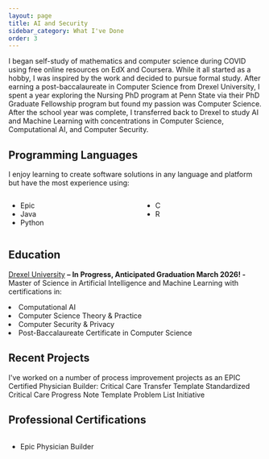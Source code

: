 ```yaml
---
layout: page
title: AI and Security
sidebar_category: What I've Done
order: 3
---
```


I began self-study of mathematics and computer science during COVID using free online resources on EdX and Coursera.  While it all started as a hobby, I was inspired by the work and decided to pursue formal study. After earning a post-baccalaureate in Computer Science from Drexel University, I spent a year exploring the Nursing PhD program at Penn State via their PhD Graduate Fellowship program but found my passion was Computer Science.  After the school year was complete, I transferred back to Drexel to study AI and Machine Learning with concentrations in Computer Science, Computational AI, and Computer Security.

## Programming Languages

I enjoy learning to create software solutions in any language and platform but have the most experience using:

<div style="display: flex; gap: 2rem; flex-wrap: wrap;">
  <div style="flex: 1;">
    <ul>
        <li>Epic</li>
        <li>Java</li>
        <li>Python</li>
    </ul>
  </div>
  <div style="flex:1;">
    <ul>
        <li>C</li>
        <li>R</li>
    </ul>
</div>
</div>

## Education

<u>Drexel University</u>
<b>– In Progress, Anticipated Graduation March 2026! -</b>
Master of Science in Artificial Intelligence and Machine Learning
with certifications in:
<li>Computational AI</li>
<li>Computer Science Theory & Practice</li>
<li>Computer Security & Privacy</li>
<li>Post-Baccalaureate Certificate in Computer Science</li>

## Recent Projects

I've worked on a number of process improvement projects as an EPIC Certified Physician Builder:
Critical Care Transfer Template
Standardized Critical Care Progress Note Template
Problem List Initiative


## Professional Certifications

<div style="display: flex; gap: 2rem; flex-wrap: wrap;">
  <div style="flex: 1;">
    <ul>
    <li>Epic Physician Builder</li>
    </ul>
  </div>
</div>